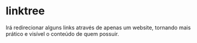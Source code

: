 # linktree
Irá redirecionar alguns links através de apenas um website, tornando mais prático e visível o conteúdo de quem possuir.
